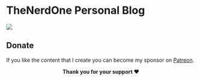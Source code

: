 # TheNerdOne Personal Blog
![](https://thenerdone9.github.io/)

## Donate

<p>If you like the content that I create you can become my sponsor on <a href="https://www.patreon.com/user/creators?u=24555289" target="_blank">Patreon</a>.
<p align="center"><b>Thank you for your support ❤️</b></p>
